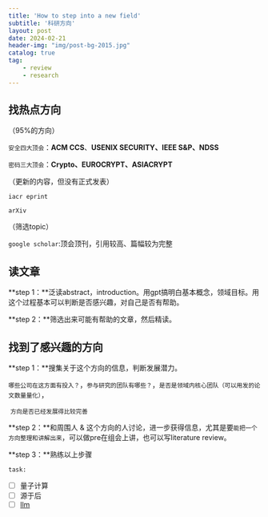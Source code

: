 ```yaml
---
title: 'How to step into a new field'
subtitle: '科研方向'
layout: post
date: 2024-02-21
header-img: "img/post-bg-2015.jpg"
catalog: true
tag: 
    - review
    - research
---
```




## 找热点方向

（95%的方向）

`安全四大顶会`：**ACM CCS**、**USENIX SECURITY、IEEE S&P、NDSS**

`密码三大顶会`：**Crypto、EUROCRYPT、ASIACRYPT**

（更新的内容，但没有正式发表）

`iacr eprint`

`arXiv`



（筛选topic）

`google scholar`:顶会顶刊，引用较高、篇幅较为完整



## 读文章

**step 1：**泛读abstract，introduction。用gpt搞明白基本概念，领域目标。用这个过程基本可以判断是否感兴趣，对自己是否有帮助。

**step 2：**筛选出来可能有帮助的文章，然后精读。



## 找到了感兴趣的方向

**step 1：**搜集关于这个方向的信息，判断发展潜力。

​				`哪些公司在这方面有投入？`，`参与研究的团队有哪些？`，`是否是领域内核心团队（可以用发的论文数量量化）`，

​				`方向是否已经发展得比较完善`

**step 2：**和周围人 & 这个方向的人讨论，进一步获得信息，尤其是要`能把一个方向整理和讲解出来`，可以做pre在组会上讲，也可以写literature review。

**step 3：**熟练以上步骤



`task:`

- [ ] 量子计算
- [ ] 源于后
- [ ] [llm](https://bugproducer2.github.io/2024/03/31/LLM_Review/)
